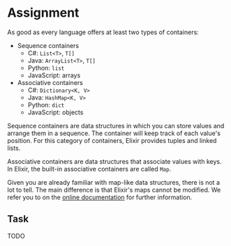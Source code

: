 # Assignment

As good as every language offers at least two types of containers:

* Sequence containers
  * C#: `List<T>`, `T[]`
  * Java: `ArrayList<T>`, `T[]`
  * Python: `list`
  * JavaScript: arrays
* Associative containers
  * C#: `Dictionary<K, V>`
  * Java: `HashMap<K, V>`
  * Python: `dict`
  * JavaScript: objects

Sequence containers are data structures in which you can store values and
arrange them in a sequence. The container will keep track of each value's position.
For this category of containers, Elixir provides tuples and linked lists.

Associative containers are data structures that associate values with keys.
In Elixir, the built-in associative containers are called `Map`.

Given you are already familiar with map-like data structures,
there is not a lot to tell. The main difference is that Elixir's maps
cannot be modified. We refer you to on the [online documentation](https://hexdocs.pm/elixir/Map.html)
for further information.

## Task

TODO